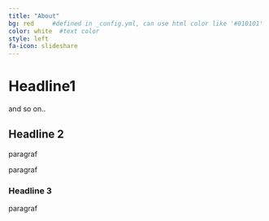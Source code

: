 ```yaml
---
title: "About"
bg: red     #defined in _config.yml, can use html color like '#010101'
color: white  #text color
style: left
fa-icon: slideshare
---
```


# Headline1

and so on..

## Headline 2

paragraf

paragraf


### Headline 3

paragraf
